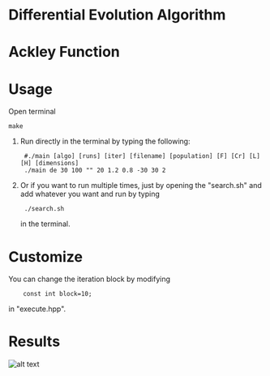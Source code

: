 # Differential Evolution Algorithm



# Ackley Function



# Usage

Open terminal

    make
    
1. Run directly in the terminal by typing the following:

        #./main [algo] [runs] [iter] [filename] [population] [F] [Cr] [L] [H] [dimensions]
        ./main de 30 100 "" 20 1.2 0.8 -30 30 2
    
2. Or if you want to run multiple times, just by opening the "search.sh" and add whatever you want and run by typing


        ./search.sh
    in the terminal.
    
# Customize

You can change the iteration block by modifying 

        const int block=10;
in "execute.hpp".

# Results

![alt text]()


